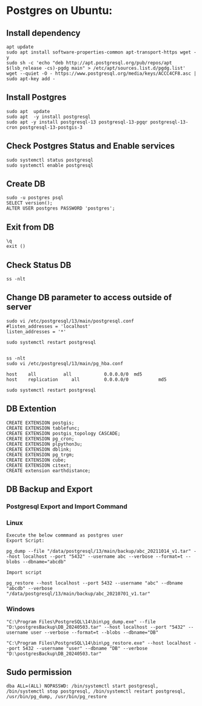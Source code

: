 # Postgres on Ubuntu:

## Install dependency

	apt update 
	sudo apt install software-properties-common apt-transport-https wget -y
	sudo sh -c 'echo "deb http://apt.postgresql.org/pub/repos/apt $(lsb_release -cs)-pgdg main" > /etc/apt/sources.list.d/pgdg.list'
	wget --quiet -O - https://www.postgresql.org/media/keys/ACCC4CF8.asc | sudo apt-key add -

## Install Postgres

	sudo apt  update
	sudo apt  -y install postgresql
	sudo apt -y install postgresql-13 postgresql-13-pgqr postgresql-13-cron postgresql-13-postgis-3

## Check Postgres Status and Enable services

	sudo systemctl status postgresql
	sudo systemctl enable postgresql

## Create DB

	sudo -u postgres psql
	SELECT version();
	ALTER USER postgres PASSWORD 'postgres';

## Exit from DB

	\q
	exit ()


## Check Status DB
	
	ss -nlt

## Change DB parameter to access outside of server

	sudo vi /etc/postgresql/13/main/postgresql.conf
	#listen_addresses = 'localhost' 
	listen_addresses = '*' 

	sudo systemctl restart postgresql


	ss -nlt
	sudo vi /etc/postgresql/13/main/pg_hba.conf 
	
	host    all          all            0.0.0.0/0  md5
	host    replication     all         0.0.0.0/0           md5

	sudo systemctl restart postgresql

## DB Extention

	CREATE EXTENSION postgis;
	CREATE EXTENSION tablefunc;
	CREATE EXTENSION postgis_topology CASCADE;
	CREATE EXTENSION pg_cron;
	CREATE EXTENSION plpython3u; 
	CREATE EXTENSION dblink;
	CREATE EXTENSION pg_trgm;
	CREATE EXTENSION cube;
	CREATE EXTENSION citext;
	CREATE extension earthdistance;

## DB Backup and Export 

### Postgresql Export and Import Command

### Linux
	
	Execute the below commmand as postgres user
	Export Script:

	pg_dump --file "/data/postgresql/13/main/backup/abc_20211014_v1.tar" --host localhost --port "5432" --username abc --verbose --format=t --blobs --dbname="abcdb"

	Import script

	pg_restore --host localhost --port 5432 --username "abc" --dbname "abcdb" --verbose "/data/postgresql/13/main/backup/abc_20210701_v1.tar"
	
### Windows
	
	"C:\Program Files\PostgreSQL\14\bin\pg_dump.exe" --file "D:\postgresBackup\DB_20240503.tar" --host localhost --port "5432" --username user --verbose --format=t --blobs --dbname="DB"
	
	"C:\Program Files\PostgreSQL\14\bin\pg_restore.exe" --host localhost --port 5432 --username "user" --dbname "DB" --verbose "D:\postgresBackup\DB_20240503.tar"
	
## Sudo permission
	
	dba ALL=(ALL) NOPASSWD: /bin/systemctl start postgresql, /bin/systemctl stop postgresql, /bin/systemctl restart postgresql, /usr/bin/pg_dump, /usr/bin/pg_restore